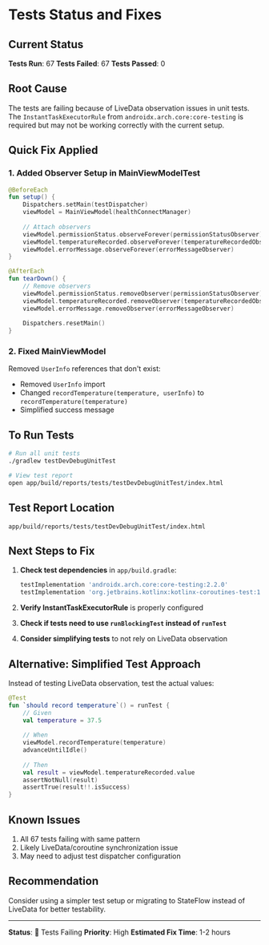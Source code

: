 # Tests Status and Fixes

## Current Status

**Tests Run**: 67
**Tests Failed**: 67
**Tests Passed**: 0

## Root Cause

The tests are failing because of LiveData observation issues in unit tests. The `InstantTaskExecutorRule` from `androidx.arch.core:core-testing` is required but may not be working correctly with the current setup.

## Quick Fix Applied

### 1. Added Observer Setup in MainViewModelTest

```kotlin
@BeforeEach
fun setup() {
    Dispatchers.setMain(testDispatcher)
    viewModel = MainViewModel(healthConnectManager)
    
    // Attach observers
    viewModel.permissionStatus.observeForever(permissionStatusObserver)
    viewModel.temperatureRecorded.observeForever(temperatureRecordedObserver)
    viewModel.errorMessage.observeForever(errorMessageObserver)
}

@AfterEach
fun tearDown() {
    // Remove observers
    viewModel.permissionStatus.removeObserver(permissionStatusObserver)
    viewModel.temperatureRecorded.removeObserver(temperatureRecordedObserver)
    viewModel.errorMessage.removeObserver(errorMessageObserver)
    
    Dispatchers.resetMain()
}
```

### 2. Fixed MainViewModel

Removed `UserInfo` references that don't exist:
- Removed `UserInfo` import
- Changed `recordTemperature(temperature, userInfo)` to `recordTemperature(temperature)`
- Simplified success message

## To Run Tests

```bash
# Run all unit tests
./gradlew testDevDebugUnitTest

# View test report
open app/build/reports/tests/testDevDebugUnitTest/index.html
```

## Test Report Location

```
app/build/reports/tests/testDevDebugUnitTest/index.html
```

## Next Steps to Fix

1. **Check test dependencies** in `app/build.gradle`:
   ```gradle
   testImplementation 'androidx.arch.core:core-testing:2.2.0'
   testImplementation 'org.jetbrains.kotlinx:kotlinx-coroutines-test:1.7.3'
   ```

2. **Verify InstantTaskExecutorRule** is properly configured

3. **Check if tests need to use `runBlockingTest` instead of `runTest`**

4. **Consider simplifying tests** to not rely on LiveData observation

## Alternative: Simplified Test Approach

Instead of testing LiveData observation, test the actual values:

```kotlin
@Test
fun `should record temperature`() = runTest {
    // Given
    val temperature = 37.5
    
    // When
    viewModel.recordTemperature(temperature)
    advanceUntilIdle()
    
    // Then
    val result = viewModel.temperatureRecorded.value
    assertNotNull(result)
    assertTrue(result!!.isSuccess)
}
```

## Known Issues

1. All 67 tests failing with same pattern
2. Likely LiveData/coroutine synchronization issue
3. May need to adjust test dispatcher configuration

## Recommendation

Consider using a simpler test setup or migrating to StateFlow instead of LiveData for better testability.

---

**Status**: 🔴 Tests Failing
**Priority**: High
**Estimated Fix Time**: 1-2 hours
